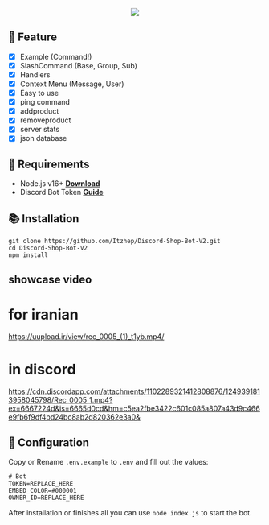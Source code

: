 
<p align="center">
<img src="https://capsule-render.vercel.app/api?type=waving&color=gradient&height=200&section=header&text=Discord-Shop-Bot-V2&fontSize=80&fontAlignY=35&animation=twinkling&fontColor=gradient"/> </a> 
</p>


## 📑 Feature
- [x] Example (Command!)
- [x] SlashCommand (Base, Group, Sub)
- [x] Handlers
- [x] Context Menu (Message, User)
- [x] Easy to use
- [x] ping command
- [x] addproduct
- [x] removeproduct
- [x] server stats
- [x] json database

## 📎 Requirements

- Node.js v16+ **[Download](https://nodejs.org/en/download/)**
- Discord Bot Token **[Guide](https://discordjs.guide/preparations/setting-up-a-bot-application.html#creating-your-bot)**


## 📚 Installation

```
git clone https://github.com/Itzhep/Discord-Shop-Bot-V2.git
cd Discord-Shop-Bot-V2
npm install
```

## showcase video 
# for iranian
https://uupload.ir/view/rec_0005_(1)_t1yb.mp4/
# in discord 
https://cdn.discordapp.com/attachments/1102289321412808876/1249391813958045798/Rec_0005_1.mp4?ex=6667224d&is=6665d0cd&hm=c5ea2fbe3422c601c085a807a43d9c466e9fb6f9df4bd24bc8ab2d820362e3a0&
<br>
## 📄 Configuration

Copy or Rename `.env.example` to `.env` and fill out the values:

```.env
# Bot
TOKEN=REPLACE_HERE
EMBED_COLOR=#000001
OWNER_ID=REPLACE_HERE
```

After installation or finishes all you can use `node index.js` to start the bot.

